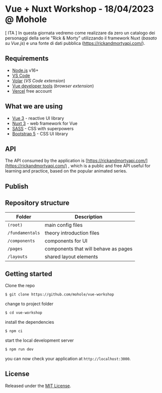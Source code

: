 # Vue + Nuxt Workshop - 18/04/2023 @ Mohole

[ ITA ]
In questa giornata vedremo come realizzare da zero un catalogo dei personaggi della serie "Rick & Morty" utilizzando il framework Nuxt (*basato su Vue.js*) e una fonte di dati pubblica (https://rickandmortyapi.com/).
## Requirements

- [Node.js](https://nodejs.org/) v16+
- [VS Code](https://code.visualstudio.com/)
- [Volar](https://marketplace.visualstudio.com/items?itemName=Vue.volar) (_VS Code extension_)
- [Vue developer tools](https://chrome.google.com/webstore/detail/vuejs-devtools/nhdogjmejiglipccpnnnanhbledajbpd?hl=en) (_browser extension_)
- [Vercel](https://vercel.com/) free account


## What we are using

- [Vue 3](https://vuejs.org/) - reactive UI library
- [Nuxt 3](https://nuxt.com/) - web framework for Vue
- [SASS](https://sass-lang.com/) - CSS with superpowers
- [Bootstrap 5](https://getbootstrap.com/) - CSS UI library

## API

The API consumed by the application is [https://rickandmortyapi.com/](https://rickandmortyapi.com/) , which is a public and free API useful for learning and practice, based on the popular animated series.

## Publish

## Repository structure

| Folder          | Description                              |
| --------------- | ---------------------------------------- |
| `(root)`        | main config files                        |
| `/fundamentals` | theory introduction files                |
| `/components`   | components for UI                    |
| `/pages`        | components that will behave as pages |
| `/layouts`      | shared layout elements |

## Getting started

Clone the repo

```bash
$ git clone https://github.com/mohole/vue-workshop
```

change to project folder

```bash
$ cd vue-workshop
```

install the dependencies

```bash
$ npm ci
```

start the local development server

```bash
$ npm run dev
```

you can now check your application at `http://localhost:3000`.

## License

Released under the [MIT License](LICENSE).